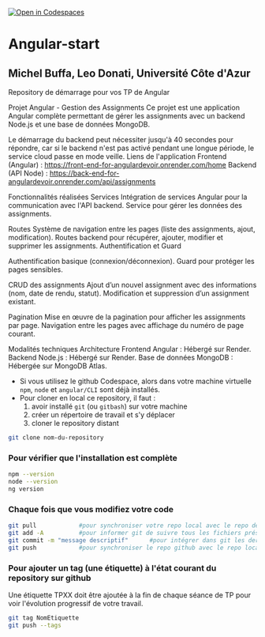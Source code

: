 [![Open in Codespaces](https://classroom.github.com/assets/launch-codespace-2972f46106e565e64193e422d61a12cf1da4916b45550586e14ef0a7c637dd04.svg)](https://classroom.github.com/open-in-codespaces?assignment_repo_id=16038265)
# Angular-start
## Michel Buffa, Leo Donati, Université Côte d'Azur 
Repository de démarrage pour vos TP de Angular


Projet Angular - Gestion des Assignments
Ce projet est une application Angular complète permettant de gérer les assignments avec un backend Node.js et une base de données MongoDB.


Le démarrage du backend peut nécessiter jusqu'à 40 secondes pour répondre, car si le backend n'est pas activé pendant une longue période, le service cloud passe en mode veille.
Liens de l'application
Frontend (Angular) : https://front-end-for-angulardevoir.onrender.com/home
Backend (API Node) : https://back-end-for-angulardevoir.onrender.com/api/assignments

Fonctionnalités réalisées
Services
Intégration de services Angular pour la communication avec l'API backend.
Service pour gérer les données des assignments.

Routes
Système de navigation entre les pages (liste des assignments, ajout, modification).
Routes backend pour récupérer, ajouter, modifier et supprimer les assignments.
Authentification et Guard

Authentification basique (connexion/déconnexion).
Guard pour protéger les pages sensibles.

CRUD des assignments
Ajout d’un nouvel assignment avec des informations (nom, date de rendu, statut).
Modification et suppression d’un assignment existant.

Pagination
Mise en œuvre de la pagination pour afficher les assignments par page.
Navigation entre les pages avec affichage du numéro de page courant.

Modalités techniques
Architecture
Frontend Angular : Hébergé sur Render.
Backend Node.js : Hébergé sur Render.
Base de données MongoDB : Hébergée sur MongoDB Atlas.





* Si vous utilisez le github Codespace, alors dans votre machine virtuelle `npm`, `node` et `angular/CLI` sont déjà installés.
* Pour cloner en local ce repository, il faut :
   1. avoir installé `git` (ou `gitbash`) sur votre machine
   1. créer un répertoire de travail et s'y déplacer
   1. cloner le repository distant
```bash
git clone nom-du-repository
```



### Pour vérifier que l'installation est complète

```bash 
npm --version
node --version
ng version
```

### Chaque fois que vous modifiez votre code 

```bash
git pull            #pour synchroniser votre repo local avec le repo de github 
git add -A          #pour informer git de suivre tous les fichiers présents dans le répertoire
git commit -m "message descriptif"      #pour intégrer dans git les dernières modifications faites     
git push            #pour synchroniser le repo github avec le repo local
```

### Pour ajouter un tag (une étiquette) à l'état courant du repository sur github

Une étiquette TPXX doit être ajoutée à la fin de chaque séance de TP pour voir l'évolution progressif de votre travail.

```bash
git tag NomEtiquette
git push --tags
```








